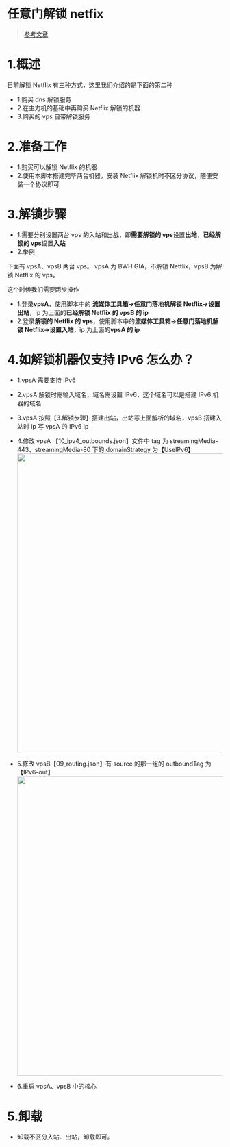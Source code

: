 # 任意门解锁 netfix

> [参考文章](https://gist.github.com/phlinhng/c11c1268748874982fa6596fb0a4992a)

# 1.概述

目前解锁 Netflix 有三种方式，这里我们介绍的是下面的第二种

- 1.购买 dns 解锁服务
- 2.在主力机的基础中再购买 Netflix 解锁的机器
- 3.购买的 vps 自带解锁服务

# 2.准备工作

- 1.购买可以解锁 Netflix 的机器
- 2.使用本脚本搭建完毕两台机器，安装 Netflix 解锁机时不区分协议，随便安装一个协议即可

# 3.解锁步骤

- 1.需要分别设置两台 vps 的入站和出战，即**需要解锁的 vps**设置**出站**，**已经解锁的 vps**设置**入站**
- 2.举例

下面有 vpsA、vpsB 两台 vps。 vpsA 为 BWH GIA，不解锁 Netflix，vpsB 为解锁 Netflix 的 vps。

这个时候我们需要两步操作

- 1.登录**vpsA**，使用脚本中的 **流媒体工具箱->任意门落地机解锁 Netflix->设置出站**，ip 为上面的**已经解锁 Netflix 的 vpsB 的 ip**
- 2.登录**解锁的 Netflix 的 vps**，使用脚本中的**流媒体工具箱->任意门落地机解锁 Netflix->设置入站**，ip 为上面的**vpsA 的 ip**

# 4.如解锁机器仅支持 IPv6 怎么办？

- 1.vpsA 需要支持 IPv6
- 2.vpsA 解锁时需输入域名，域名需设置 IPv6，这个域名可以是搭建 IPv6 机器的域名
- 3.vpsA 按照【3.解锁步骤】搭建出站，出站写上面解析的域名，vpsB 搭建入站时 ip 写 vpsA 的 IPv6 ip
- 4.修改 vpsA 【10_ipv4_outbounds.json】文件中 tag 为 streamingMedia-443、streamingMedia-80 下的 domainStrategy 为【UseIPv6】
  <img src="https://raw.githubusercontent.com/anonymous-github-repositories/v2ray-agent/master/fodder/netflix_vpsA_10_ipv4_outbounds.png" width=700>

- 5.修改 vpsB【09_routing.json】有 source 的那一组的 outboundTag 为【IPv6-out】
  <img src="https://raw.githubusercontent.com/anonymous-github-repositories/v2ray-agent/master/fodder/netflix_vpsB_09_routing.png" width=700>

- 6.重启 vpsA、vpsB 中的核心

# 5.卸载

- 卸载不区分入站、出站，卸载即可。
